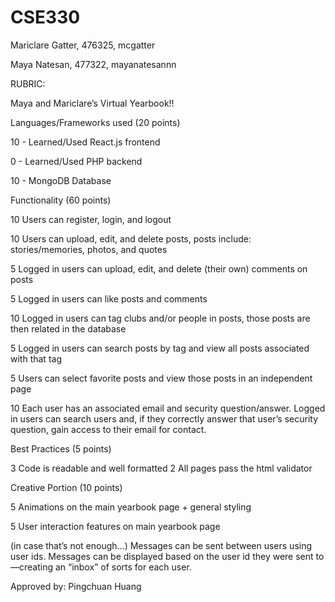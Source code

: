 # CSE330
Mariclare Gatter, 476325, mcgatter

Maya Natesan, 477322, mayanatesannn


RUBRIC:
   
Maya and Mariclare’s Virtual Yearbook!!


Languages/Frameworks used (20 points)

10 - Learned/Used React.js frontend

0 - Learned/Used PHP backend

10 - MongoDB Database


Functionality (60 points)

10 Users can register, login, and logout

10 Users can upload, edit, and delete posts, posts include: stories/memories, photos, and quotes

5 Logged in users can upload, edit, and delete (their own) comments on posts

5 Logged in users can like posts and comments

10 Logged in users can tag clubs and/or people in posts, those posts are then related in the database

5 Logged in users can search posts by tag and view all posts associated with that tag

5 Users can select favorite posts and view those posts in an independent page

10 Each user has an associated email and security question/answer. Logged in users can search users and, if they correctly answer that user’s security 
question, gain access to their email for contact.


Best Practices (5 points)

3 Code is readable and well formatted
2 All pages pass the html validator


Creative Portion (10 points)

5 Animations on the main yearbook page + general styling

5 User interaction features on main yearbook page

(in case that’s not enough…) Messages can be sent between users using user ids. Messages can be displayed based on the user id they were sent to—creating an “inbox” of sorts for each user.

Approved by: Pingchuan Huang
